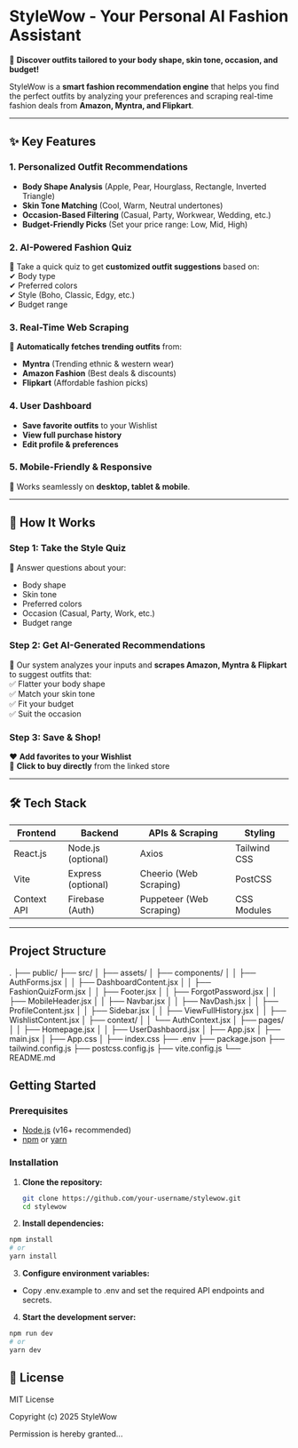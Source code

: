 # StyleWow - Your Personal AI Fashion Assistant  

🌟 **Discover outfits tailored to your body shape, skin tone, occasion, and budget!**  

StyleWow is a **smart fashion recommendation engine** that helps you find the perfect outfits by analyzing your preferences and scraping real-time fashion deals from **Amazon, Myntra, and Flipkart**.  

---

## ✨ Key Features  

### **1. Personalized Outfit Recommendations**  
- **Body Shape Analysis** (Apple, Pear, Hourglass, Rectangle, Inverted Triangle)  
- **Skin Tone Matching** (Cool, Warm, Neutral undertones)  
- **Occasion-Based Filtering** (Casual, Party, Workwear, Wedding, etc.)  
- **Budget-Friendly Picks** (Set your price range: Low, Mid, High)  

### **2. AI-Powered Fashion Quiz**  
📝 Take a quick quiz to get **customized outfit suggestions** based on:  
✔ Body type  
✔ Preferred colors  
✔ Style (Boho, Classic, Edgy, etc.)  
✔ Budget range  

### **3. Real-Time Web Scraping**  
🛒 **Automatically fetches trending outfits** from:  
- **Myntra** (Trending ethnic & western wear)  
- **Amazon Fashion** (Best deals & discounts)  
- **Flipkart** (Affordable fashion picks)  

### **4. User Dashboard**  
- **Save favorite outfits** to your Wishlist  
- **View full purchase history**  
- **Edit profile & preferences**  

### **5. Mobile-Friendly & Responsive**  
📱 Works seamlessly on **desktop, tablet & mobile**.  

---

## 🚀 How It Works  

### **Step 1: Take the Style Quiz**  
🔹 Answer questions about your:  
- Body shape  
- Skin tone  
- Preferred colors  
- Occasion (Casual, Party, Work, etc.)  
- Budget range  

### **Step 2: Get AI-Generated Recommendations**  
🤖 Our system analyzes your inputs and **scrapes Amazon, Myntra & Flipkart** to suggest outfits that:  
✅ Flatter your body shape  
✅ Match your skin tone  
✅ Fit your budget  
✅ Suit the occasion  

### **Step 3: Save & Shop!**  
❤️ **Add favorites to your Wishlist**  
🛒 **Click to buy directly** from the linked store  

---

## 🛠️ Tech Stack  

| Frontend | Backend | APIs & Scraping | Styling |
|----------|---------|-----------------|---------|
| React.js | Node.js (optional) | Axios | Tailwind CSS |
| Vite | Express (optional) | Cheerio (Web Scraping) | PostCSS |
| Context API | Firebase (Auth) | Puppeteer (Web Scraping) | CSS Modules |

---



## Project Structure
.
├── public/ 
├── src/
│   ├── assets/ 
│   ├── components/
│   │   ├── AuthForms.jsx 
│   │   ├── DashboardContent.jsx 
│   │   ├── FashionQuizForm.jsx 
│   │   ├── Footer.jsx 
│   │   ├── ForgotPassword.jsx 
│   │   ├── MobileHeader.jsx 
│   │   ├── Navbar.jsx 
│   │   ├── NavDash.jsx 
│   │   ├── ProfileContent.jsx 
│   │   ├── Sidebar.jsx 
│   │   ├── ViewFullHistory.jsx 
│   │   ├── WishlistContent.jsx 
│   ├── context/
│   │   └── AuthContext.jsx 
│   ├── pages/
│   │   ├── Homepage.jsx 
│   │   ├── UserDashbaord.jsx 
│   ├── App.jsx 
│   ├── main.jsx 
│   ├── App.css 
│   ├── index.css 
├── .env 
├── package.json 
├── tailwind.config.js 
├── postcss.config.js 
├── vite.config.js 
└── README.md


## Getting Started

### Prerequisites

- [Node.js](https://nodejs.org/) (v16+ recommended)
- [npm](https://www.npmjs.com/) or [yarn](https://yarnpkg.com/)

### Installation

1. **Clone the repository:**
   ```sh
   git clone https://github.com/your-username/stylewow.git
   cd stylewow

   ```

2. **Install dependencies:**
```sh 
npm install
# or
yarn install
```

3. **Configure environment variables:**

* Copy .env.example to .env and set the required API endpoints and secrets.

4. **Start the development server:**
```sh
npm run dev
# or
yarn dev
```

## 📜 License

MIT License

Copyright (c) 2025 StyleWow

Permission is hereby granted...
